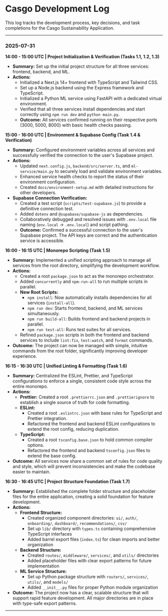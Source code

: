 # Casgo Development Log

This log tracks the development process, key decisions, and task completions for the Casgo Sustainability Application.

---

### **2025-07-31**

**14:00 - 15:00 UTC | Project Initialization & Verification (Tasks 1.1, 1.2, 1.3)**

- **Summary:** Set up the initial project structure for all three services: frontend, backend, and ML.
- **Actions:**
  - Initialized a Next.js 14+ frontend with TypeScript and Tailwind CSS.
  - Set up a Node.js backend using the Express framework and TypeScript.
  - Initialized a Python ML service using FastAPI with a dedicated virtual environment.
  - Verified that all three services install dependencies and start correctly using `npm run dev` and `python main.py`.
  - **Outcome:** All services confirmed running on their respective ports (3000, 5000, 8000) with basic health checks passing.

**15:00 - 16:00 UTC | Environment & Supabase Config (Task 1.4 & Verification)**

- **Summary:** Configured environment variables across all services and successfully verified the connection to the user's Supabase project.
- **Actions:**
  - Updated `next.config.js`, `backend/src/server.ts`, and `ml-service/main.py` to securely load and validate environment variables.
  - Enhanced service health checks to report the status of their environment configuration.
  - Created `docs/environment-setup.md` with detailed instructions for other developers.
- **Supabase Connection Verification:**
  - Created a test script (`scripts/test-supabase.js`) to provide a definitive connection test.
  - Added `dotenv` and `@supabase/supabase-js` as dependencies.
  - Collaboratively debugged and resolved issues with `.env.local` file naming (`env.local` -> `.env.local`) and script pathing.
  - **Outcome:** Confirmed a successful connection to the user's Supabase project. The API keys are correct and the authentication service is accessible.

**16:00 - 16:15 UTC | Monorepo Scripting (Task 1.5)**

- **Summary:** Implemented a unified scripting approach to manage all services from the root directory, simplifying the development workflow.
- **Actions:**
  - Created a root `package.json` to act as the monorepo orchestrator.
  - Added `concurrently` and `npm-run-all` to run multiple scripts in parallel.
  - **New Root Scripts:**
    - `npm install`: Now automatically installs dependencies for all services (`install-all`).
    - `npm run dev`: Starts frontend, backend, and ML services simultaneously.
    - `npm run build-all`: Builds frontend and backend projects in parallel.
    - `npm run test-all`: Runs test suites for all services.
  - Refined `package.json` scripts in both the frontend and backend services to include `lint:fix`, `test:watch`, and `format` commands.
- **Outcome:** The project can now be managed with simple, intuitive commands from the root folder, significantly improving developer experience.

**16:15 - 16:30 UTC | Unified Linting & Formatting (Task 1.6)**

- **Summary:** Centralized the ESLint, Prettier, and TypeScript configurations to enforce a single, consistent code style across the entire monorepo.
- **Actions:**
  - **Prettier:** Created a root `.prettierrc.json` and `.prettierignore` to establish a single source of truth for code formatting.
  - **ESLint:**
    - Created a root `.eslintrc.json` with base rules for TypeScript and Prettier integration.
    - Refactored the frontend and backend ESLint configurations to extend the root config, reducing duplication.
  - **TypeScript:**
    - Created a root `tsconfig.base.json` to hold common compiler options.
    - Refactored the frontend and backend `tsconfig.json` files to extend the base config.
- **Outcome:** All services now share a common set of rules for code quality and style, which will prevent inconsistencies and make the codebase easier to maintain.

**16:30 - 16:45 UTC | Project Structure Foundation (Task 1.7)**

*   **Summary:** Established the complete folder structure and placeholder files for the entire application, creating a solid foundation for feature development.
*   **Actions:**
    *   **Frontend Structure:**
        *   Created organized component directories: `ui/`, `auth/`, `onboarding/`, `dashboard/`, `recommendations/`, `csv/`
        *   Set up `lib/` directory with `types.ts` containing comprehensive TypeScript interfaces
        *   Added barrel export files (`index.ts`) for clean imports and better organization
    *   **Backend Structure:**
        *   Created `routes/`, `middleware/`, `services/`, and `utils/` directories
        *   Added placeholder files with clear export patterns for future implementation
    *   **ML Service Structure:**
        *   Set up Python package structure with `routers/`, `services/`, `utils/`, and `models/`
        *   Added `__init__.py` files for proper Python module organization
*   **Outcome:** The project now has a clear, scalable structure that will support rapid feature development. All major directories are in place with type-safe export patterns.

---
